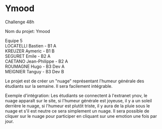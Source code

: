 # Ymood
Challenge 48h

Nom du projet: Ymood

Equipe 5<br>
LOCATELLI Bastien - B1 A<br>
KREUZER Aymeric - B1 B<br>
SEGURET Emile - B2 A<br>
CAETANO Jean-Philippe - B2 A 
<br>ROUMAGNE Hugo - B3 Dev A
<br>MEIGNIER Tanguy - B3 Dev B

Le projet est de créer un "nuage" représentant l'humeur générale des étudiants sur la semaine.
Il sera facilement intégrable.

Exemple d'intégration:
Les étudiants se connectent à l'extranet ynov, le nuage apparaît sur le site, si l'humeur générale est joyeuse,
il y a un soleil derrière le nuage, si l'humeur est plutôt triste, il y aura de la pluie sous le nuage
et s'il est neutre ce sera simplement un nuage.
Il sera possible de cliquer sur le nuage pour participer en cliquant sur une emotion une fois par jour.



